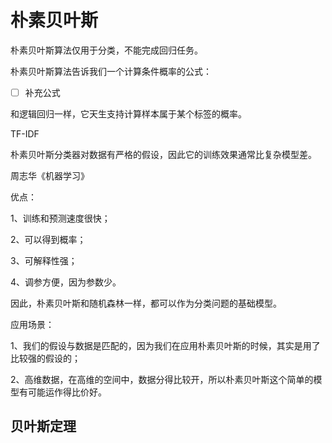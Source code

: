 # 朴素贝叶斯

朴素贝叶斯算法仅用于分类，不能完成回归任务。



朴素贝叶斯算法告诉我们一个计算条件概率的公式：

- [ ] 补充公式

和逻辑回归一样，它天生支持计算样本属于某个标签的概率。



TF-IDF



朴素贝叶斯分类器对数据有严格的假设，因此它的训练效果通常比复杂模型差。

周志华《机器学习》



优点：

1、训练和预测速度很快；

2、可以得到概率；

3、可解释性强；

4、调参方便，因为参数少。



因此，朴素贝叶斯和随机森林一样，都可以作为分类问题的基础模型。



应用场景：



1、我们的假设与数据是匹配的，因为我们在应用朴素贝叶斯的时候，其实是用了比较强的假设的；

2、高维数据，在高维的空间中，数据分得比较开，所以朴素贝叶斯这个简单的模型有可能运作得比价好。







## 贝叶斯定理


